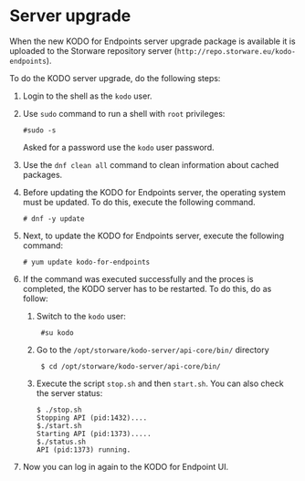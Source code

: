 # Server upgrade

When the new KODO for Endpoints server upgrade package is available it is uploaded to the Storware repository server \(`http://repo.storware.eu/kodo-endpoints`\). 

To do the KODO server upgrade, do the following steps:

1. Login to the shell as the `kodo` user.
2. Use `sudo` command to run a shell with `root` privileges:

   ```text
   #sudo -s
   ```

   Asked for a password use the `kodo` user password.

3. Use the `dnf clean all` command to clean information about cached packages.
4. Before updating the KODO for Endpoints server, the operating system must be updated. To do this, execute the following command.

   ```
   # dnf -y update
   ```

5. Next, to update the KODO for Endpoints server, execute the following command: 

   ```
   # yum update kodo-for-endpoints
   ```

6. If the command was executed successfully and the proces is completed, the KODO server has to be restarted. To do this, do as follow:
   1. Switch to the `kodo` user:

      ```
       #su kodo
      ```

   2. Go to the `/opt/storware/kodo-server/api-core/bin/` directory

      ```
       $ cd /opt/storware/kodo-server/api-core/bin/
      ```

   3. Execute the script `stop.sh` and then `start.sh`. You can also check the server status:

      ```
      $ ./stop.sh
      Stopping API (pid:1432)....
      $./start.sh
      Starting API (pid:1373).....
      $./status.sh
      API (pid:1373) running.
      ```
7. Now you can log in again to the KODO for Endpoint UI. 

